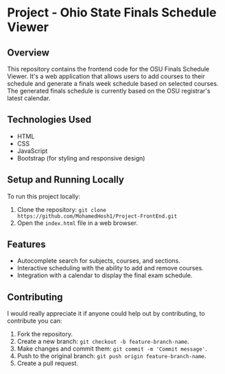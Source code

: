 # Project - Ohio State Finals Schedule Viewer

## Overview

This repository contains the frontend code for the OSU Finals Schedule Viewer. It's a web application that allows users to add courses to their schedule and generate a finals week schedule based on selected courses. The generated finals schedule is currently based on the OSU registrar's latest calendar.

## Technologies Used

- HTML
- CSS
- JavaScript
- Bootstrap (for styling and responsive design)

## Setup and Running Locally

To run this project locally:

1. Clone the repository: `git clone https://github.com/MohamedHosh1/Project-FrontEnd.git`
2. Open the `index.html` file in a web browser.

## Features

- Autocomplete search for subjects, courses, and sections.
- Interactive scheduling with the ability to add and remove courses.
- Integration with a calendar to display the final exam schedule.

## Contributing

I would really appreciate it if anyone could help out by contributing, to contribute you can:

1. Fork the repository.
2. Create a new branch: `git checkout -b feature-branch-name`.
3. Make changes and commit them: `git commit -m 'Commit message'`.
4. Push to the original branch: `git push origin feature-branch-name`.
5. Create a pull request.
